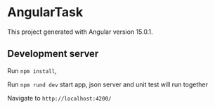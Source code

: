 # AngularTask

This project generated with Angular  version 15.0.1.

## Development server

Run `npm install`,

Run `npm rund dev` start app, json server and unit test will run together

Navigate to `http://localhost:4200/`


